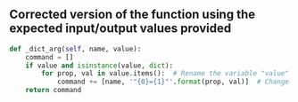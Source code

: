 ## Corrected version of the function using the expected input/output values provided

```python
def _dict_arg(self, name, value):
    command = []
    if value and isinstance(value, dict):
        for prop, val in value.items():  # Rename the variable "value" to "val" to avoid overwriting the input parameter
            command += [name, '"{0}={1}"'.format(prop, val)]  # Change the variable "value" to "val"
    return command
```
